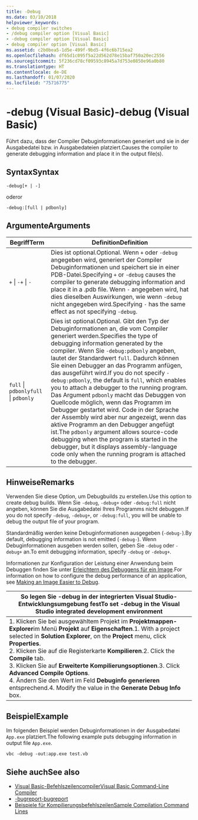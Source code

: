 ```yaml
---
title: -Debug
ms.date: 03/10/2018
helpviewer_keywords:
- debug compiler switches
- /debug compiler option [Visual Basic]
- -debug compiler option [Visual Basic]
- debug compiler option [Visual Basic]
ms.assetid: c2b0bea5-1d5e-499f-9bd5-4f6c6b715ea2
ms.openlocfilehash: df65d1c095f5a22d562d78e15baf750a20ec2556
ms.sourcegitcommit: 5f236cd78cf09593c8945a7d753e0850e96a0b80
ms.translationtype: HT
ms.contentlocale: de-DE
ms.lasthandoff: 01/07/2020
ms.locfileid: "75716775"
---
```

# <a name="-debug-visual-basic"></a><span data-ttu-id="c110f-102">-debug (Visual Basic)</span><span class="sxs-lookup"><span data-stu-id="c110f-102">-debug (Visual Basic)</span></span>

<span data-ttu-id="c110f-103">Führt dazu, dass der Compiler Debuginformationen generiert und sie in der Ausgabedatei bzw. in Ausgabedateien platziert.</span><span class="sxs-lookup"><span data-stu-id="c110f-103">Causes the compiler to generate debugging information and place it in the output file(s).</span></span>

## <a name="syntax"></a><span data-ttu-id="c110f-104">Syntax</span><span class="sxs-lookup"><span data-stu-id="c110f-104">Syntax</span></span>

```console
-debug[+ | -]
```

<span data-ttu-id="c110f-105">oder</span><span class="sxs-lookup"><span data-stu-id="c110f-105">or</span></span>

```console
-debug:[full | pdbonly]
```

## <a name="arguments"></a><span data-ttu-id="c110f-106">Argumente</span><span class="sxs-lookup"><span data-stu-id="c110f-106">Arguments</span></span>

|<span data-ttu-id="c110f-107">Begriff</span><span class="sxs-lookup"><span data-stu-id="c110f-107">Term</span></span>|<span data-ttu-id="c110f-108">Definition</span><span class="sxs-lookup"><span data-stu-id="c110f-108">Definition</span></span>|
|---|---|
|<span data-ttu-id="c110f-109">`+` &#124; `-`</span><span class="sxs-lookup"><span data-stu-id="c110f-109">`+` &#124; `-`</span></span>|<span data-ttu-id="c110f-110">Dies ist optional.</span><span class="sxs-lookup"><span data-stu-id="c110f-110">Optional.</span></span> <span data-ttu-id="c110f-111">Wenn `+` oder `-debug` angegeben wird, generiert der Compiler Debuginformationen und speichert sie in einer PDB-Datei.</span><span class="sxs-lookup"><span data-stu-id="c110f-111">Specifying `+` or `-debug` causes the compiler to generate debugging information and place it in a .pdb file.</span></span> <span data-ttu-id="c110f-112">Wenn `-` angegeben wird, hat dies dieselben Auswirkungen, wie wenn `-debug` nicht angegeben wird.</span><span class="sxs-lookup"><span data-stu-id="c110f-112">Specifying `-` has the same effect as not specifying `-debug`.</span></span>|
|<span data-ttu-id="c110f-113">`full` &#124; `pdbonly`</span><span class="sxs-lookup"><span data-stu-id="c110f-113">`full` &#124; `pdbonly`</span></span>|<span data-ttu-id="c110f-114">Dies ist optional.</span><span class="sxs-lookup"><span data-stu-id="c110f-114">Optional.</span></span> <span data-ttu-id="c110f-115">Gibt den Typ der Debuginformationen an, die vom Compiler generiert werden.</span><span class="sxs-lookup"><span data-stu-id="c110f-115">Specifies the type of debugging information generated by the compiler.</span></span> <span data-ttu-id="c110f-116">Wenn Sie `-debug:pdbonly` angeben, lautet der Standardwert `full`. Dadurch können Sie einen Debugger an das Programm anfügen, das ausgeführt wird.</span><span class="sxs-lookup"><span data-stu-id="c110f-116">If you do not specify `-debug:pdbonly`, the default is `full`, which enables you to attach a debugger to the running program.</span></span> <span data-ttu-id="c110f-117">Das Argument `pdbonly` macht das Debuggen von Quellcode möglich, wenn das Programm im Debugger gestartet wird. Code in der Sprache der Assembly wird aber nur angezeigt, wenn das aktive Programm an den Debugger angefügt ist.</span><span class="sxs-lookup"><span data-stu-id="c110f-117">The `pdbonly` argument allows source-code debugging when the program is started in the debugger, but it displays assembly-language code only when the running program is attached to the debugger.</span></span>|

## <a name="remarks"></a><span data-ttu-id="c110f-118">Hinweise</span><span class="sxs-lookup"><span data-stu-id="c110f-118">Remarks</span></span>

<span data-ttu-id="c110f-119">Verwenden Sie diese Option, um Debugbuilds zu erstellen.</span><span class="sxs-lookup"><span data-stu-id="c110f-119">Use this option to create debug builds.</span></span> <span data-ttu-id="c110f-120">Wenn Sie `-debug`, `-debug+` oder `-debug:full` nicht angeben, können Sie die Ausgabedatei Ihres Programms nicht debuggen.</span><span class="sxs-lookup"><span data-stu-id="c110f-120">If you do not specify `-debug`, `-debug+`, or `-debug:full`, you will be unable to debug the output file of your program.</span></span>

<span data-ttu-id="c110f-121">Standardmäßig werden keine Debuginformationen ausgegeben (`-debug-`).</span><span class="sxs-lookup"><span data-stu-id="c110f-121">By default, debugging information is not emitted (`-debug-`).</span></span> <span data-ttu-id="c110f-122">Wenn Debuginformationen ausgeben werden sollen, geben Sie `-debug` oder `-debug+` an.</span><span class="sxs-lookup"><span data-stu-id="c110f-122">To emit debugging information, specify `-debug` or `-debug+`.</span></span>

<span data-ttu-id="c110f-123">Informationen zur Konfiguration der Leistung einer Anwendung beim Debuggen finden Sie unter [Erleichtern des Debuggens für ein Image](../../../framework/debug-trace-profile/making-an-image-easier-to-debug.md).</span><span class="sxs-lookup"><span data-stu-id="c110f-123">For information on how to configure the debug performance of an application, see [Making an Image Easier to Debug](../../../framework/debug-trace-profile/making-an-image-easier-to-debug.md).</span></span>

|<span data-ttu-id="c110f-124">So legen Sie -debug in der integrierten Visual Studio-Entwicklungsumgebung fest</span><span class="sxs-lookup"><span data-stu-id="c110f-124">To set -debug in the Visual Studio integrated development environment</span></span>|
|---|
|<span data-ttu-id="c110f-125">1.  Klicken Sie bei ausgewähltem Projekt im **Projektmappen-Explorer**im Menü **Projekt** auf **Eigenschaften**.</span><span class="sxs-lookup"><span data-stu-id="c110f-125">1.  With a project selected in **Solution Explorer**, on the **Project** menu, click **Properties**.</span></span> <br /><span data-ttu-id="c110f-126">2.  Klicken Sie auf die Registerkarte **Kompilieren**.</span><span class="sxs-lookup"><span data-stu-id="c110f-126">2.  Click the **Compile** tab.</span></span><br /><span data-ttu-id="c110f-127">3.  Klicken Sie auf **Erweiterte Kompilierungsoptionen**.</span><span class="sxs-lookup"><span data-stu-id="c110f-127">3.  Click **Advanced Compile Options**.</span></span><br /><span data-ttu-id="c110f-128">4.  Ändern Sie den Wert im Feld **Debuginfo generieren** entsprechend.</span><span class="sxs-lookup"><span data-stu-id="c110f-128">4.  Modify the value in the **Generate Debug Info** box.</span></span>|

## <a name="example"></a><span data-ttu-id="c110f-129">Beispiel</span><span class="sxs-lookup"><span data-stu-id="c110f-129">Example</span></span>

<span data-ttu-id="c110f-130">Im folgenden Beispiel werden Debuginformationen in der Ausgabedatei `App.exe` platziert.</span><span class="sxs-lookup"><span data-stu-id="c110f-130">The following example puts debugging information in output file `App.exe`.</span></span>

```console
vbc -debug -out:app.exe test.vb
```

## <a name="see-also"></a><span data-ttu-id="c110f-131">Siehe auch</span><span class="sxs-lookup"><span data-stu-id="c110f-131">See also</span></span>

- [<span data-ttu-id="c110f-132">Visual Basic-Befehlszeilencompiler</span><span class="sxs-lookup"><span data-stu-id="c110f-132">Visual Basic Command-Line Compiler</span></span>](../../../visual-basic/reference/command-line-compiler/index.md)
- [<span data-ttu-id="c110f-133">-bugreport</span><span class="sxs-lookup"><span data-stu-id="c110f-133">-bugreport</span></span>](../../../visual-basic/reference/command-line-compiler/bugreport.md)
- [<span data-ttu-id="c110f-134">Beispiele für Kompilierungsbefehlszeilen</span><span class="sxs-lookup"><span data-stu-id="c110f-134">Sample Compilation Command Lines</span></span>](../../../visual-basic/reference/command-line-compiler/sample-compilation-command-lines.md)
